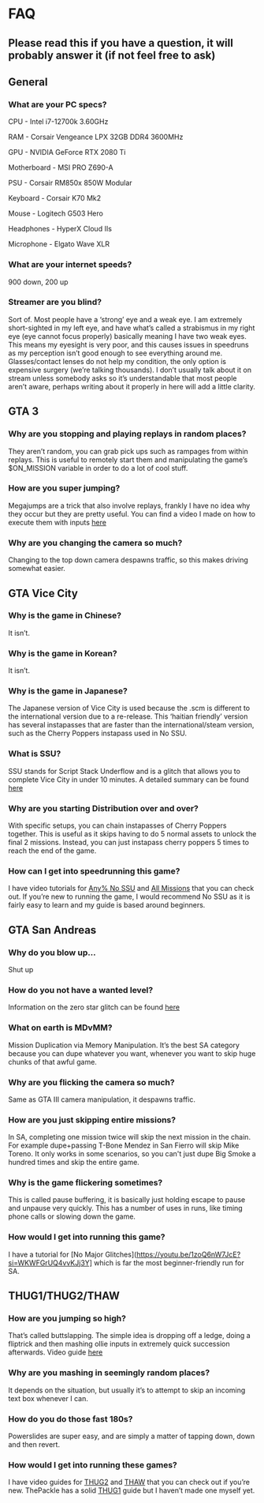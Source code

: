 # FAQ

## Please read this if you have a question, it will probably answer it (if not feel free to ask)

## General


### What are your PC specs?


CPU - Intel i7-12700k 3.60GHz

RAM - Corsair Vengeance LPX 32GB DDR4 3600MHz

GPU - NVIDIA GeForce RTX 2080 Ti

Motherboard - MSI PRO Z690-A

PSU - Corsair RM850x 850W Modular

Keyboard - Corsair K70 Mk2

Mouse - Logitech G503 Hero

Headphones - HyperX Cloud IIs

Microphone - Elgato Wave XLR


### What are your internet speeds?


900 down, 200 up


### Streamer are you blind?


Sort of. Most people have a ‘strong’ eye and a weak eye. I am extremely short-sighted in my left eye, and have what’s called a strabismus in my right eye (eye cannot focus properly) basically meaning I have two weak eyes. This means my eyesight is very poor, and this causes issues in speedruns as my perception isn’t good enough to see everything around me.  Glasses/contact lenses do not help my condition, the only option is expensive surgery (we’re talking thousands). I don’t usually talk about it on stream unless somebody asks so it’s understandable that most people aren’t aware, perhaps writing about it properly in here will add a little clarity.


## GTA 3


### Why are you stopping and playing replays in random places?


They aren’t random, you can grab pick ups such as rampages from within replays. This is useful to remotely start them and manipulating the game’s $ON_MISSION variable in order to do a lot of cool stuff. 


### How are you super jumping?


Megajumps are a trick that also involve replays, frankly I have no idea why they occur but they are pretty useful. You can find a video I made on how to execute them with inputs [here](https://www.youtube.com/watch?v=AxIki8J3GCA)


### Why are you changing the camera so much?


Changing to the top down camera despawns traffic, so this makes driving somewhat easier.


## GTA Vice City


### Why is the game in Chinese?


It isn’t.


### Why is the game in Korean?


It isn’t.


### Why is the game in Japanese?


The Japanese version of Vice City is used because the .scm is different to the international version due to a re-release. This ‘haitian friendly’ version has several instapasses that are faster than the international/steam version, such as the Cherry Poppers instapass used in No SSU.


### What is SSU?


SSU stands for Script Stack Underflow and is a glitch that allows you to complete Vice City in under 10 minutes. A detailed summary can be found [here](https://www.speedrun.com/gtavc/guides/0h9mr)


### Why are you starting Distribution over and over?


With specific setups, you can chain instapasses of Cherry Poppers together. This is useful as it skips having to do 5 normal assets to unlock the final 2 missions. Instead, you can just instapass cherry poppers 5 times to reach the end of the game.


### How can I get into speedrunning this game?


I have video tutorials for [Any% No SSU](https://youtu.be/zCiqoZusRGc?si=wLNgkzaf4clP0bpJ) and [All Missions](https://youtu.be/-aBxGhQDL9E?si=xkFVQ_cHv4uMPUHL) that you can check out. If you’re new to running the game, I would recommend No SSU as it is fairly easy to learn and my guide is based around beginners.


## GTA San Andreas


### Why do you blow up...


Shut up


### How do you not have a wanted level?


Information on the zero star glitch can be found [here](https://www.speedrun.com/gtasa/forums/1alhj)


### What on earth is MDvMM?


Mission Duplication via Memory Manipulation. It’s the best SA category because you can dupe whatever you want, whenever you want to skip huge chunks of that awful game.


### Why are you flicking the camera so much?


Same as GTA III camera manipulation, it despawns traffic.


### How are you just skipping entire missions?


In SA, completing one mission twice will skip the next mission in the chain. For example dupe+passing T-Bone Mendez in San Fierro will skip Mike Toreno. It only works in some scenarios, so you can't just dupe Big Smoke a hundred times and skip the entire game.


### Why is the game flickering sometimes?


This is called pause buffering, it is basically just holding escape to pause and unpause very quickly. This has a number of uses in runs, like timing phone calls or slowing down the game.


### How would I get into running this game?


I have a tutorial for [No Major Glitches](https://youtu.be/1zoQ6nW7JcE?si=WKWFGrUQ4vvKJj3Y] which is far the most beginner-friendly run for SA.


## THUG1/THUG2/THAW


### How are you jumping so high?


That’s called buttslapping. The simple idea is dropping off a ledge, doing a fliptrick and then mashing ollie inputs in extremely quick succession afterwards. Video guide [here](https://www.youtube.com/watch?v=DEi6r-8x5Yk)


### Why are you mashing in seemingly random places?


It depends on the situation, but usually it’s to attempt to skip an incoming text box whenever I can.


### How do you do those fast 180s?


Powerslides are super easy, and are simply a matter of tapping down, down and then revert.


### How would I get into running these games?


I have video guides for [THUG2](https://youtu.be/rPFf892Syy4?si=AawKaTqtJ_sS0DyG) and [THAW](https://www.youtube.com/watch?v=EHIi6brNKwM) that you can check out if you’re new. ThePackle has a solid [THUG1](https://www.youtube.com/watch?v=6uKX5MEJjRo) guide but I haven’t made one myself yet.

